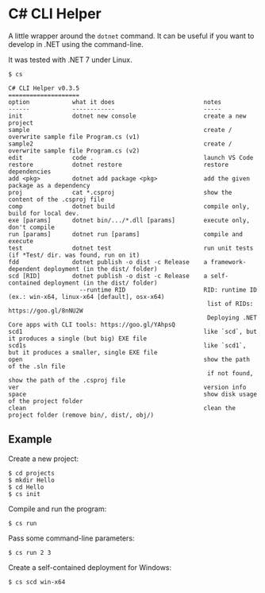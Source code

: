 C# CLI Helper
=============

A little wrapper around the `dotnet` command. It can be useful
if you want to develop in .NET using the command-line.

It was tested with .NET 7 under Linux.

    $ cs

    C# CLI Helper v0.3.5
    ====================
    option            what it does                         notes
    ------            ------------                         -----
    init              dotnet new console                   create a new project
    sample                                                 create / overwrite sample file Program.cs (v1)
    sample2                                                create / overwrite sample file Program.cs (v2)
    edit              code .                               launch VS Code
    restore           dotnet restore                       restore dependencies
    add <pkg>         dotnet add package <pkg>             add the given package as a dependency
    proj              cat *.csproj                         show the content of the .csproj file
    comp              dotnet build                         compile only, build for local dev.
    exe [params]      dotnet bin/.../*.dll [params]        execute only, don't compile
    run [params]      dotnet run [params]                  compile and execute
    test              dotnet test                          run unit tests (if *Test/ dir. was found, run on it)
    fdd               dotnet publish -o dist -c Release    a framework-dependent deployment (in the dist/ folder)
    scd [RID]         dotnet publish -o dist -c Release    a self-contained deployment (in the dist/ folder)
                        --runtime RID                      RID: runtime ID (ex.: win-x64, linux-x64 [default], osx-x64)
                                                            list of RIDs: https://goo.gl/8nNU2W
                                                            Deploying .NET Core apps with CLI tools: https://goo.gl/YAhpsQ
    scd1                                                   like `scd`, but it produces a single (but big) EXE file
    scd1s                                                  like `scd1`, but it produces a smaller, single EXE file
    open                                                   show the path of the .sln file
                                                            if not found, show the path of the .csproj file
    ver                                                    version info
    space                                                  show disk usage of the project folder
    clean                                                  clean the project folder (remove bin/, dist/, obj/)


Example
-------

Create a new project:

    $ cd projects
    $ mkdir Hello
    $ cd Hello
    $ cs init

Compile and run the program:

    $ cs run

Pass some command-line parameters:

    $ cs run 2 3

Create a self-contained deployment for Windows:

    $ cs scd win-x64
